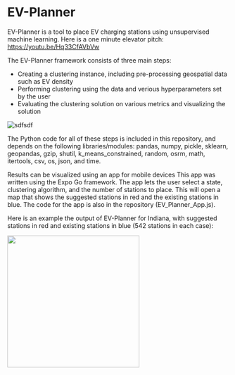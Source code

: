 # EV-Planner
EV-Planner is a tool to place EV charging stations using unsupervised machine learning. Here is a one minute elevator pitch: https://youtu.be/Hq33CfAVbVw

The EV-Planner framework consists of three main steps:
- Creating a clustering instance, including pre-processing geospatial data such as EV density
- Performing clustering using the data and verious hyperparameters set by the user
- Evaluating the clustering solution on various metrics and visualizing the solution

![sdfsdf](https://github.com/bharathanand0/EV-Planner/assets/86021254/812244c1-b076-4e76-879b-812a5cec5ea6)

The Python code for all of these steps is included in this repository, and depends on the following libraries/modules: pandas, numpy, pickle, sklearn, geopandas, gzip, shutil, k_means_constrained, random, osrm, math, itertools, csv, os, json, and time.

Results can be visualized using an app for mobile devices
This app was written using the Expo Go framework. The app lets the user select a state, clustering algorithm, and the number of stations to place. This will open a map that shows the suggested stations in red and the existing stations in blue. The code for the app is also in the repository (EV_Planner_App.js).

Here is an example the output of EV-Planner for Indiana, with suggested stations in red and existing stations in blue (542 stations in each case):



<img src="https://github.com/bharathanand0/EV-Planner/assets/86021254/20d235b4-d8b4-440a-ad74-22866ce4996e" width="300">

